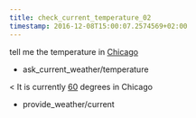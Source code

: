 ```yaml
---
title: check_current_temperature_02
timestamp: 2016-12-08T15:00:07.2574569+02:00
---
```


tell me the temperature in [Chicago](city)
* ask_current_weather/temperature

< It is currently [60](temperature) degrees in Chicago
* provide_weather/current

